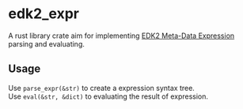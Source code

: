 # edk2_expr

A rust library crate aim for implementing [EDK2 Meta-Data Expression](https://tianocore-docs.github.io/edk2-MetaDataExpressionSyntaxSpecification/release-1.30/) parsing and evaluating.

## Usage

Use `parse_expr(&str)` to create a expression syntax tree.  
Use `eval(&str, &dict)` to evaluating the result of expression.
